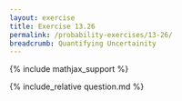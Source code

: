 ```yaml
---
layout: exercise
title: Exercise 13.26
permalink: /probability-exercises/13-26/
breadcrumb: Quantifying Uncertainity
---
```


{% include mathjax_support %}

<div><i class="arrow-up loader" data-chapter="probability-exercises" data-exercise="ex_26" data-rating="0"></i></div>
{% include_relative question.md %}
